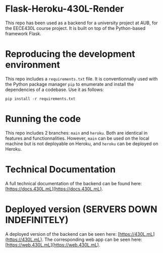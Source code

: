 # Flask-Heroku-430L-Render

This repo has been used as a backend for a university project at AUB, for the EECE430L course project.
It is built on top of the Python-based framework Flask.

# Reproducing the development environment

This repo includes a `requirements.txt` file. It is conventionnally used with the Python package manager `pip` to enumerate and install the dependencies of a codebase. 
Use it as follows:
```
pip install -r requirements.txt
```

# Running the code

This repo includes 2 branches: `main` and `heroku`. Both are identical in features and functionnalities. However, `main` can be used on the local machine but is not deployable on Heroku, and `heroku` can be deployed on Heroku.


# Technical Documentation

A full technical documentation of the backend can be found here: [https://docs.430L.mL](https://docs.430L.mL).

# Deployed version (SERVERS DOWN INDEFINITELY)

A deployed version of the backend can be seen here: [https://430L.mL](https://430L.mL).
The corresponding web app can be seen here: [https://web.430L.mL](https://web.430L.mL).
